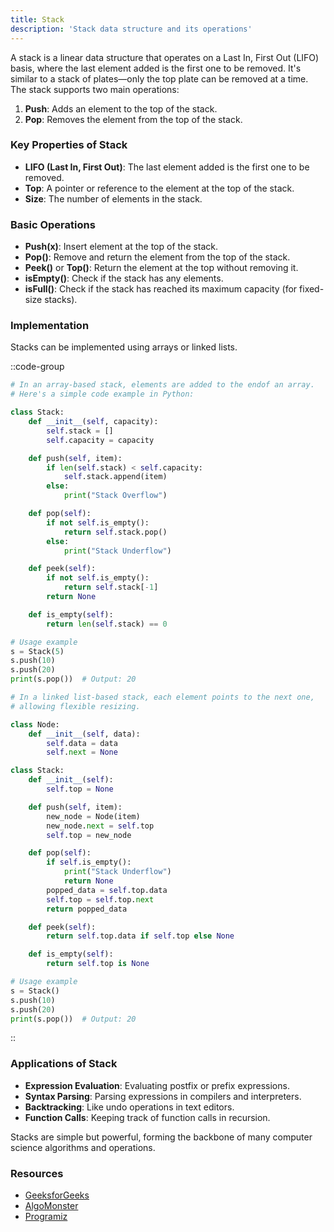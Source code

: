 ```yaml
---
title: Stack
description: 'Stack data structure and its operations'
---
```


A stack is a linear data structure that operates on a Last In, First Out (LIFO) basis, where the last element added is the first one to be removed. It's similar to a stack of plates—only the top plate can be removed at a time. The stack supports two main operations:

1. **Push**: Adds an element to the top of the stack.
2. **Pop**: Removes the element from the top of the stack.

### Key Properties of Stack

* **LIFO (Last In, First Out)**: The last element added is the first one to be removed.
* **Top**: A pointer or reference to the element at the top of the stack.
* **Size**: The number of elements in the stack.

### Basic Operations

* **Push(x)**: Insert element at the top of the stack.
* **Pop()**: Remove and return the element from the top of the stack.
* **Peek()** or **Top()**: Return the element at the top without removing it.
* **isEmpty()**: Check if the stack has any elements.
* **isFull()**: Check if the stack has reached its maximum capacity (for fixed-size stacks).

### Implementation

Stacks can be implemented using arrays or linked lists.

::code-group

```python [Array]
# In an array-based stack, elements are added to the endof an array.
# Here's a simple code example in Python:

class Stack:
    def __init__(self, capacity):
        self.stack = []
        self.capacity = capacity

    def push(self, item):
        if len(self.stack) < self.capacity:
            self.stack.append(item)
        else:
            print("Stack Overflow")

    def pop(self):
        if not self.is_empty():
            return self.stack.pop()
        else:
            print("Stack Underflow")

    def peek(self):
        if not self.is_empty():
            return self.stack[-1]
        return None

    def is_empty(self):
        return len(self.stack) == 0

# Usage example
s = Stack(5)
s.push(10)
s.push(20)
print(s.pop())  # Output: 20
```

```python [Linked List]
# In a linked list-based stack, each element points to the next one,
# allowing flexible resizing.

class Node:
    def __init__(self, data):
        self.data = data
        self.next = None

class Stack:
    def __init__(self):
        self.top = None

    def push(self, item):
        new_node = Node(item)
        new_node.next = self.top
        self.top = new_node

    def pop(self):
        if self.is_empty():
            print("Stack Underflow")
            return None
        popped_data = self.top.data
        self.top = self.top.next
        return popped_data

    def peek(self):
        return self.top.data if self.top else None

    def is_empty(self):
        return self.top is None

# Usage example
s = Stack()
s.push(10)
s.push(20)
print(s.pop())  # Output: 20
```

::

### Applications of Stack

* **Expression Evaluation**: Evaluating postfix or prefix expressions.
* **Syntax Parsing**: Parsing expressions in compilers and interpreters.
* **Backtracking**: Like undo operations in text editors.
* **Function Calls**: Keeping track of function calls in recursion.

Stacks are simple but powerful, forming the backbone of many computer science algorithms and operations.

### Resources

* [GeeksforGeeks](https://www.geeksforgeeks.org/stack-data-structure)
* [AlgoMonster](https://algo.monster/problems/stack_intro)
* [Programiz](https://www.programiz.com/dsa/stack)

